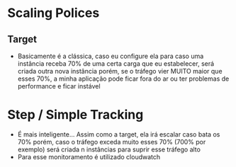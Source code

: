 # Scaling Polices
## Target
- Basicamente é a clássica, caso eu configure ela para caso uma instância receba 70% de uma certa carga que eu estabelecer, será criada outra nova instância porém, se o tráfego vier MUITO maior que esses 70%, a minha aplicação pode ficar fora do ar ou ter problemas de performance e ficar instável

# Step / Simple Tracking
- É mais inteligente... Assim como a target, ela irá escalar caso bata os 70% porém, caso o tráfego exceda muito esses 70% (700% por exemplo) será criada n instâncias para suprir esse tráfego alto
- Para esse monitoramento é utilizado cloudwatch